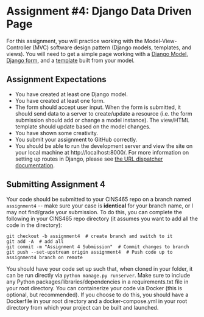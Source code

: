 # Assignment #4: Django Data Driven Page

For this assignment, you will practice working with the Model-View-Controller (MVC) software design pattern (Django models, templates, and views). You will need to get a simple page working with a [Django Model](https://docs.djangoproject.com/en/4.0/topics/db/models/), [Django form](https://docs.djangoproject.com/en/4.0/topics/forms/), and a [template](https://docs.djangoproject.com/en/4.0/ref/templates/language/) built from your model.

## Assignment Expectations

* You have created at least one Django model.
* You have created at least one form.
* The form should accept user input. When the form is submitted, it should send data to a server to create/update a resource (i.e. the form submission should add or change a model instance). The view/HTML template should update based on the model changes.
* You have shown some creativity.
* You submit your assignment to GitHub correctly.
* You should be able to run the development server and view the site on your local machine at http://localhost:8000/. For more information on setting up routes in Django, please see [the URL dispatcher documentation](https://docs.djangoproject.com/en/4.0/topics/http/urls/).

## Submitting Assignment 4

Your code should be submitted to your CINS465 repo on a branch named `assignment4` -- make sure your case is **identical** for your branch name, or I may not find/grade your submission. To do this, you can complete the following in your CINS465 repo directory (it assumes you want to add all the code in the directory):

```
git checkout -b assignment4  # create branch and switch to it
git add -A  # add all
git commit -m "Assignment 4 Submission"  # Commit changes to branch
git push --set-upstream origin assignment4  # Push code up to assignment4 branch on remote
```

You should have your code set up such that, when cloned in your folder, it can be run directly via `python manage.py runserver`. Make sure to include any Python packages/libraries/dependencies in a requirements.txt file in your root directory. You can containerize your code via Docker (this is optional, but recommended). If you choose to do this, you should have a Dockerfile in your root directory and a docker-compose.yml in your root directory from which your project can be built and launched.
